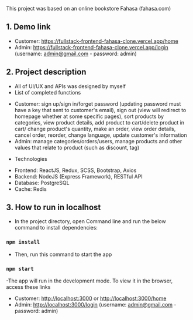 This project was based on an online bookstore Fahasa (fahasa.com)

## 1. Demo link
- Customer: https://fullstack-frontend-fahasa-clone.vercel.app/home
- Admin: https://fullstack-frontend-fahasa-clone.vercel.app/login (username: admin@gmail.com - password: admin)

## 2. Project description
- All of UI/UX and APIs was designed by myself
- List of completed functions
+ Customer: sign up/sign in/forget password (updating password must have a key that sent to customer's email), 
sign out (view will redirect to homepage whether at some specific pages), sort products by categories, view product details, 
add product to cart/delete product in cart/ change product's quantity, make an order, view order details, cancel order, 
reorder, change language, update customer's information
+ Admin: manage categories/orders/users, manage products and other values that relate to product (such as discount, tag)
- Technologies
+ Frontend: ReactJS, Redux, SCSS, Bootstrap, Axios
+ Backend: NodeJS (Express Framework), RESTful API
+ Database: PostgreSQL
+ Cache: Redis

## 3. How to run in localhost
- In the project directory, open Command line and run the below command to install dependencies:
### `npm install`
- Then, run this command to start the app
### `npm start`

-The app will run in the development mode.  To view it in the browser, access these links
+ Customer:  [http://localhost:3000](http://localhost:3000) or  [http://localhost:3000/home](http://localhost:3000/home)
+  Admin:  [http://localhost:3000/login](http://localhost:3000/login) (username: admin@gmail.com - password: admin)